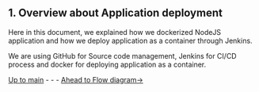 ## 1. Overview about Application deployment 
Here in this document, we explained how we dockerized NodeJS application and how we deploy application as a container through Jenkins. 

We are using GitHub for Source code management, Jenkins for CI/CD process and docker for deploying application as a container. 



[Up to main](../main.md) - - - [Ahead to Flow diagram->](../Overview/App_flow.md)
